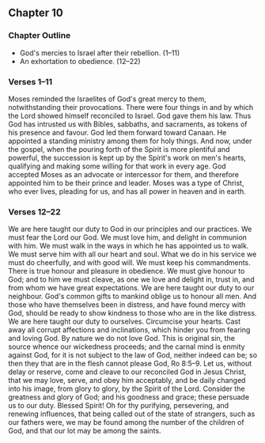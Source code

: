 ## Chapter 10

### Chapter Outline

- God's mercies to Israel after their rebellion. (1–11)
- An exhortation to obedience. (12–22)

### Verses 1–11

Moses reminded the Israelites of God's great mercy to them, notwithstanding their provocations. There were four things in and by which the Lord showed himself reconciled to Israel. God gave them his law. Thus God has intrusted us with Bibles, sabbaths, and sacraments, as tokens of his presence and favour. God led them forward toward Canaan. He appointed a standing ministry among them for holy things. And now, under the gospel, when the pouring forth of the Spirit is more plentiful and powerful, the succession is kept up by the Spirit's work on men's hearts, qualifying and making some willing for that work in every age. God accepted Moses as an advocate or intercessor for them, and therefore appointed him to be their prince and leader. Moses was a type of Christ, who ever lives, pleading for us, and has all power in heaven and in earth.

### Verses 12–22

We are here taught our duty to God in our principles and our practices. We must fear the Lord our God. We must love him, and delight in communion with him. We must walk in the ways in which he has appointed us to walk. We must serve him with all our heart and soul. What we do in his service we must do cheerfully, and with good will. We must keep his commandments. There is true honour and pleasure in obedience. We must give honour to God; and to him we must cleave, as one we love and delight in, trust in, and from whom we have great expectations. We are here taught our duty to our neighbour. God's common gifts to mankind oblige us to honour all men. And those who have themselves been in distress, and have found mercy with God, should be ready to show kindness to those who are in the like distress. We are here taught our duty to ourselves. Circumcise your hearts. Cast away all corrupt affections and inclinations, which hinder you from fearing and loving God. By nature we do not love God. This is original sin, the source whence our wickedness proceeds; and the carnal mind is enmity against God, for it is not subject to the law of God, neither indeed can be; so then they that are in the flesh cannot please God, Ro 8:5–9. Let us, without delay or reserve, come and cleave to our reconciled God in Jesus Christ, that we may love, serve, and obey him acceptably, and be daily changed into his image, from glory to glory, by the Spirit of the Lord. Consider the greatness and glory of God; and his goodness and grace; these persuade us to our duty. Blessed Spirit! Oh for thy purifying, persevering, and renewing influences, that being called out of the state of strangers, such as our fathers were, we may be found among the number of the children of God, and that our lot may be among the saints.

